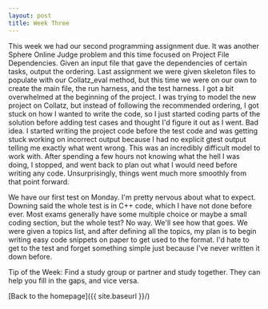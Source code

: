 ```yaml
---
layout: post
title: Week Three
---
```


This week we had our second programming assignment due. It was another Sphere Online Judge problem and this time focused on Project File Dependencies. Given an input file that gave the dependencies of certain tasks, output the ordering. Last assignment we were given skeleton files to populate with our Collatz_eval method, but this time we were on our own to  create the main file, the run harness, and the test harness. I got a bit overwhelmed at the beginning of the project. I was trying to model the new project on Collatz, but instead of following the recommended ordering, I got stuck on how I wanted to write the code, so I just started coding parts of the solution before adding test cases and thought I'd figure it out as I went. Bad idea. I started writing the project code before the test code and was getting stuck working on incorrect output because I had no explicit gtest output telling me exactly what went wrong. This was an incredibly difficult model to work with. After spending a few hours not knowing what the hell I was doing, I stopped, and went back to plan out what I would need before writing any code. Unsurprisingly, things went much more smoothly from that point forward.

We have our first test on Monday. I'm pretty nervous about what to expect. Downing said the whole test is in C++ code, which I have not done before ever. Most exams generally have some multiple choice or maybe a small coding section, but the whole test? No way. We'll see how that goes. We were given a topics list, and after defining all the topics, my plan is to begin writing easy code snippets on paper to get used to the format. I'd hate to get to the test and forget something simple just because I've never written it down before.

Tip of the Week: Find a study group or partner and study together. They can help you fill in the gaps, and vice versa.  

[Back to the homepage]({{ site.baseurl }}/)